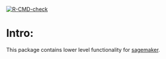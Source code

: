<!-- badges: start -->
[![R-CMD-check](https://github.com/DyfanJones/sagemaker-r-mlframework/workflows/R-CMD-check/badge.svg)](https://github.com/DyfanJones/sagemaker-r-mlframework/actions)
<!-- badges: end -->

# Intro:

This package contains lower level functionality for [sagemaker](https://github.com/DyfanJones/sagemaker-r-sdk).
